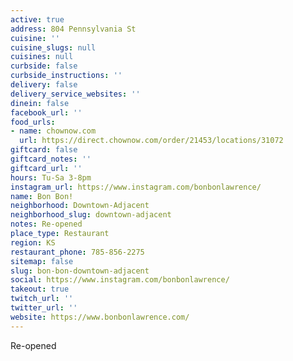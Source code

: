 ```yaml
---
active: true
address: 804 Pennsylvania St
cuisine: ''
cuisine_slugs: null
cuisines: null
curbside: false
curbside_instructions: ''
delivery: false
delivery_service_websites: ''
dinein: false
facebook_url: ''
food_urls:
- name: chownow.com
  url: https://direct.chownow.com/order/21453/locations/31072
giftcard: false
giftcard_notes: ''
giftcard_url: ''
hours: Tu-Sa 3-8pm
instagram_url: https://www.instagram.com/bonbonlawrence/
name: Bon Bon!
neighborhood: Downtown-Adjacent
neighborhood_slug: downtown-adjacent
notes: Re-opened
place_type: Restaurant
region: KS
restaurant_phone: 785-856-2275
sitemap: false
slug: bon-bon-downtown-adjacent
social: https://www.instagram.com/bonbonlawrence/
takeout: true
twitch_url: ''
twitter_url: ''
website: https://www.bonbonlawrence.com/
---
```


Re-opened